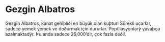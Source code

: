 # Gezgin Albatros

Gezgin Albatros, kanat geniþliði en büyük olan kuþtur! Sürekli uçarlar, sadece
yemek yemek ve doðurmak için dururlar. Popülasyonlarý yavaþça azalmaktadýr. Þu
anda sadece 26,000’dir, çok fazla deðil.
